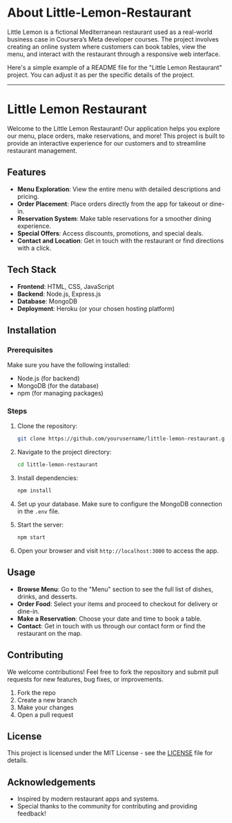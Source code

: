 #  About Little-Lemon-Restaurant
Little Lemon is a fictional Mediterranean restaurant used as a real-world business case in Coursera’s Meta developer courses. The project involves creating an online system where customers can book tables, view the menu, and interact with the restaurant through a responsive web interface.

Here's a simple example of a README file for the "Little Lemon Restaurant" project. You can adjust it as per the specific details of the project.

---

# Little Lemon Restaurant 

Welcome to the Little Lemon Restaurant! Our application helps you explore our menu, place orders, make reservations, and more! This project is built to provide an interactive experience for our customers and to streamline restaurant management.

## Features

- **Menu Exploration**: View the entire menu with detailed descriptions and pricing.
- **Order Placement**: Place orders directly from the app for takeout or dine-in.
- **Reservation System**: Make table reservations for a smoother dining experience.
- **Special Offers**: Access discounts, promotions, and special deals.
- **Contact and Location**: Get in touch with the restaurant or find directions with a click.

## Tech Stack

- **Frontend**: HTML, CSS, JavaScript
- **Backend**: Node.js, Express.js
- **Database**: MongoDB
- **Deployment**: Heroku (or your chosen hosting platform)

## Installation

### Prerequisites

Make sure you have the following installed:

- Node.js (for backend)
- MongoDB (for the database)
- npm (for managing packages)

### Steps

1. Clone the repository:
   ```bash
   git clone https://github.com/yourusername/little-lemon-restaurant.git
   ```

2. Navigate to the project directory:
   ```bash
   cd little-lemon-restaurant
   ```

3. Install dependencies:
   ```bash
   npm install
   ```

4. Set up your database. Make sure to configure the MongoDB connection in the `.env` file.

5. Start the server:
   ```bash
   npm start
   ```

6. Open your browser and visit `http://localhost:3000` to access the app.

## Usage

- **Browse Menu**: Go to the "Menu" section to see the full list of dishes, drinks, and desserts.
- **Order Food**: Select your items and proceed to checkout for delivery or dine-in.
- **Make a Reservation**: Choose your date and time to book a table.
- **Contact**: Get in touch with us through our contact form or find the restaurant on the map.

## Contributing

We welcome contributions! Feel free to fork the repository and submit pull requests for new features, bug fixes, or improvements.

1. Fork the repo
2. Create a new branch
3. Make your changes
4. Open a pull request

## License

This project is licensed under the MIT License - see the [LICENSE](LICENSE) file for details.

## Acknowledgements

- Inspired by modern restaurant apps and systems.
- Special thanks to the community for contributing and providing feedback!

